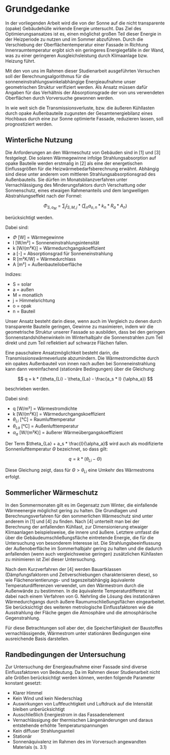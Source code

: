 # Grundgedanke

In der vorliegenden Arbeit wird die von der Sonne auf die nicht transparente (opake) Gebäudehülle wirkende Energie untersucht.
Das Ziel des Optimierungsansatzes ist es, einen möglichst großen Teil dieser Energie in der Heizperiode zu nutzen und im Sommer abzuführen. Durch die Verschiebung der Oberflächentemperatur einer Fassade in Richtung Innenraumtemperatur ergibt sich ein geringeres Energiegefälle in der Wand, was zu einer geringeren Ausgleichsleistung durch Klimaanlage bzw. Heizung führt.

Mit den von uns im Rahmen dieser Studienarbeit ausgeführten Versuchen soll  der Berechnungsalgorithmus für die sonneneinstrahlungswinkelabhängige Energieaufnahme  unser geometrischen Struktur verifiziert werden. Als Ansatz müssen dafür Angaben für das Verhältnis der Absorptionsgrade der von uns verwendeten Oberflächen durch Vorversuche gewonnen werden.  

In wie weit sich die Transmissionsverluste, bzw. die äußeren Kühllasten durch opake Außenbauteile zugunsten der Gesamtenergiebilanz eines Hochbaus durch eine zur Sonne optimierte Fassade, reduzieren lassen, soll prognostiziert werden.

## Winterliche Nutzung

Die Anforderungen an den Wärmeschutz von Gebäuden sind in [1] und [3] festgelegt. Die solaren Wärmegewinne infolge Strahlungsabsorption auf opake Bauteile werden erstmalig in [2] als eine der energetischen Einflussgrößen für die Heizwärmebedarfsberechnung erwähnt. Abhängig sind diese unter anderem vom mittleren Strahlungsabsorptionsgrad des Außenbauteils. Sie dürfen im Monatsbilanzverfahren unter Vernachlässigung des Minderungsfaktors durch Verschattung oder Sonnenschutz, eines etwaigen Rahmenanteils und dem langwelligen Abstrahlungseffekt nach der Formel:

$$
\Phi_{S,o_M} = \sum_j I_{S,M,j} * (\sum_n a_{o,n} * k_n * R_a * A_n)
$$

berücksichtigt werden.

Dabei sind:

* $\Phi$	[W]	= Wärmegewinne
* I [W/m²]	= Sonneneinstrahlungsintensität
* k [W/(m²K)]	= Wärmedurchgangskoeffizient
* a [-]	= Absorptionsgrad für Sonneneinstrahlung
* R [m²K/W]	= Wärmedurchlass
* A	[m²]	= Außenbauteiloberfläche

Indizes:

* S	= solar		
* a	= außen
* M	= monatlich		
* j	= Himmelsrichtung
* o	= opak		
* n	= Bauteil

Unser Ansatz besteht darin diese, wenn auch im Vergleich zu denen durch  transparente Bauteile geringen, Gewinne zu maximieren, indem wir die geometrische Struktur unserer Fassade so ausbilden, dass bei den geringen Sonnenstandshöhenwinkeln im Winterhalbjahr die Sonnenstrahlen zum Teil direkt und zum Teil reflektiert auf schwarze Flächen fallen.

Eine pauschalere Ansatzmöglichkeit besteht darin, die Transmissionswärmeverluste abzumindern. Die Wärmestromdichte durch ein opakes Außenbauteil von innen nach außen bei Sonneneinstrahlung kann dann vereinfachend (stationäre Bedingungen) über die Gleichung:

$$
q = k * (\theta_{Li} - \theta_{La} - \frac{a_s * I} {\alpha_a})
$$

beschrieben werden.

Dabei sind:

* q [W/m²]	= Wärmestromdichte
* k [W/(m²K)]	= Wärmedurchgangskoeffizient
* $\theta_{Li}$ [°C]	= Raumlufttemperatur
* $\theta_{La}$ [°C]	= Außenlufttemperatur
* $\alpha_a$ [W/(m²K)]	= äußerer Wärmeübergangskoeffizient

Der Term $\theta_{La} + a_s * \frac{I}{\alpha_a}$ wird auch als modifizierte Sonnenlufttemperatur $\Theta$ bezeichnet, so dass gilt:

$$
q = k * (\theta_{Li} - \Theta)
$$

Diese Gleichung zeigt, dass für $\Theta > \theta_{Li}$ eine Umkehr des Wärmestroms erfolgt.

## Sommerlicher Wärmeschutz

In den Sommermonaten gilt es im Gegensatz zum Winter, die einfallende Wärmeenergie möglichst gering zu halten. Die Grundlagen und Berechnungsverfahren für den sommerlichen Wärmeschutz sind unter anderem in [1] und [4] zu finden. Nach [4] unterteilt man bei der Berechnung der anfallenden Kühllast, zur Dimensionierung etwaiger Klimaanlagen beispielsweise, die innere und äußere. Letztere umfasst die über die Gebäudeumschließungsfläche eintretende Energie, die für die Untersuchung von besonderem Interesse ist. Die Strahlungsbeeinflussung der Außenoberfläche im Sommerhalbjahr gering zu halten und die dadurch anfallenden (wenn auch vergleichsweise geringen) zusätzlichen Kühllasten zu minimieren ist Ziel dieser Untersuchung.

Nach dem Kurzverfahren der [4] werden Bauartklassen (Dämpfungsfaktoren und Zeitverschiebungen charakterisieren diese), so wie Flächenorientierungs- und tageszeitabhängig äquivalente Temperaturdifferenzen verwendet, um den Wärmestrom durch die Außenwände zu bestimmen. In die äquivalente Temperaturdifferenz ist dabei nach einem Verfahren von G. Nehrling die Lösung des instationären Wärmedurchgangs durch äußere Raumumschließungsflächen eingearbeitet. Sie berücksichtigt des weiteren metrologische Einflussfaktoren wie die Ausstrahlung der Fläche gegen die Atmosphäre und die atmosphärische Gegenstrahlung.

Für diese Betrachtungen soll aber der,  die Speicherfähigkeit der Baustoffes vernachlässigende,  Wärmestrom unter stationären Bedingungen eine ausreichende Basis darstellen.

## Randbedingungen der Untersuchung
Zur Untersuchung der Energieaufnahme einer Fassade sind diverse Einflussfaktoren von Bedeutung. Da im Rahmen dieser Studienarbeit nicht alle Größen berücksichtigt werden können, werden folgende Parameter konstant gesetzt:

* Klarer Himmel
* Kein Wind und kein Niederschlag
* Auswirkungen von Luftfeuchtigkeit und Luftdruck auf die Intensität bleiben unberücksichtigt
* Ausschließlich Energiestrom in das Fassadenelement
* Vernachlässigung der thermischen Längenänderungen und daraus entstehende erhöhte Temperaturspannungen
* Kein diffuser Strahlungsanteil
* Stationär
* Sonnenäquivalenz im Rahmen des im Vorversuch angewandten Materials (s. 3.1)
